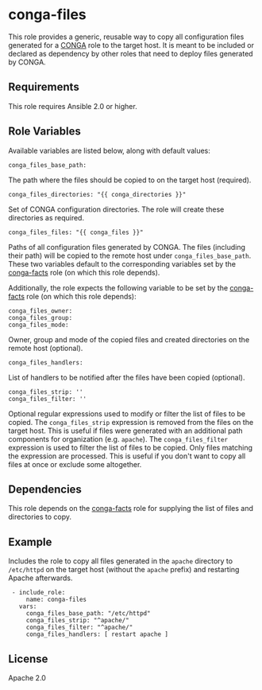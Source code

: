 # conga-files

This role provides a generic, reusable way to copy all configuration files generated for a [CONGA](http://devops.wcm.io/conga/) role to the target host. It is meant to be included or declared as dependency by other roles that need to deploy files generated by CONGA.

## Requirements

This role requires Ansible 2.0 or higher.

## Role Variables

Available variables are listed below, along with default values:

	conga_files_base_path:

The path where the files should be copied to on the target host (required).

	conga_files_directories: "{{ conga_directories }}"

Set of CONGA configuration directories. The role will create these directories as required.

	conga_files_files: "{{ conga_files }}" 

Paths of all configuration files generated by CONGA. The files (including their path) will be copied to the remote host under `conga_files_base_path`.
These two variables default to the corresponding variables set by the [conga-facts](https://github.com/wcm-io-devops/ansible-conga-facts) role (on which this role depends).
	
Additionally, the role expects the following variable to be set by the [conga-facts](https://github.com/wcm-io-devops/ansible-conga-facts) role (on which this role depends):
	
	conga_files_owner:
	conga_files_group:
	conga_files_mode:

Owner, group and mode of the copied files and created directories on the remote host (optional).

	conga_files_handlers:

List of handlers to be notified after the files have been copied (optional).

	conga_files_strip: ''
	conga_files_filter: ''

Optional regular expressions used to modify or filter the list of files to be copied.
The `conga_files_strip` expression is removed from the files on the target host. This is useful if files were generated with an additional path components for organization (e.g. `apache`).
The `conga_files_filter` expression is used to filter the list of files to be copied. Only files matching the expression are processed. This is useful if you don't want to copy all files at once or exclude some altogether.

## Dependencies

This role depends on the [conga-facts](https://github.com/wcm-io-devops/ansible-conga-facts) role for supplying the list of files and directories to copy.

## Example

Includes the role to copy all files generated in the `apache` directory to  `/etc/httpd` on the target host (without the `apache` prefix) and restarting Apache afterwards.

	 - include_role:
	     name: conga-files
	   vars:
	     conga_files_base_path: "/etc/httpd"
	     conga_files_strip: "^apache/"
	     conga_files_filter: "^apache/"
	     conga_files_handlers: [ restart apache ]

## License

Apache 2.0
